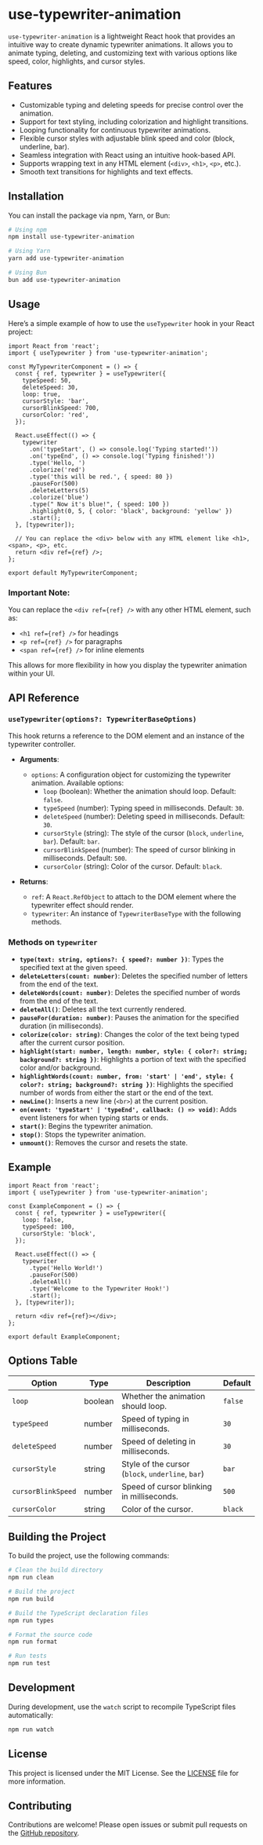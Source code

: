 # use-typewriter-animation

`use-typewriter-animation` is a lightweight React hook that provides an intuitive way to create dynamic typewriter animations. It allows you to animate typing, deleting, and customizing text with various options like speed, color, highlights, and cursor styles.

## Features

- Customizable typing and deleting speeds for precise control over the animation.
- Support for text styling, including colorization and highlight transitions.
- Looping functionality for continuous typewriter animations.
- Flexible cursor styles with adjustable blink speed and color (block, underline, bar).
- Seamless integration with React using an intuitive hook-based API.
- Supports wrapping text in any HTML element (`<div>`, `<h1>`, `<p>`, etc.).
- Smooth text transitions for highlights and text effects.

## Installation

You can install the package via npm, Yarn, or Bun:

```bash
# Using npm
npm install use-typewriter-animation

# Using Yarn
yarn add use-typewriter-animation

# Using Bun
bun add use-typewriter-animation
```

## Usage

Here’s a simple example of how to use the `useTypewriter` hook in your React project:

```tsx
import React from 'react';
import { useTypewriter } from 'use-typewriter-animation';

const MyTypewriterComponent = () => {
  const { ref, typewriter } = useTypewriter({
    typeSpeed: 50,
    deleteSpeed: 30,
    loop: true,
    cursorStyle: 'bar',
    cursorBlinkSpeed: 700,
    cursorColor: 'red',
  });

  React.useEffect(() => {
    typewriter
      .on('typeStart', () => console.log('Typing started!'))
      .on('typeEnd', () => console.log('Typing finished!'))
      .type('Hello, ')
      .colorize('red')
      .type('this will be red.', { speed: 80 })
      .pauseFor(500)
      .deleteLetters(5)
      .colorize('blue')
      .type(" Now it's blue!", { speed: 100 })
      .highlight(0, 5, { color: 'black', background: 'yellow' })
      .start();
  }, [typewriter]);

  // You can replace the <div> below with any HTML element like <h1>, <span>, <p>, etc.
  return <div ref={ref} />;
};

export default MyTypewriterComponent;
```

### Important Note:

You can replace the `<div ref={ref} />` with any other HTML element, such as:

- `<h1 ref={ref} />` for headings
- `<p ref={ref} />` for paragraphs
- `<span ref={ref} />` for inline elements

This allows for more flexibility in how you display the typewriter animation within your UI.

## API Reference

### `useTypewriter(options?: TypewriterBaseOptions)`

This hook returns a reference to the DOM element and an instance of the typewriter controller.

- **Arguments**:

  - `options`: A configuration object for customizing the typewriter animation. Available options:
    - `loop` (boolean): Whether the animation should loop. Default: `false`.
    - `typeSpeed` (number): Typing speed in milliseconds. Default: `30`.
    - `deleteSpeed` (number): Deleting speed in milliseconds. Default: `30`.
    - `cursorStyle` (string): The style of the cursor (`block`, `underline`, `bar`). Default: `bar`.
    - `cursorBlinkSpeed` (number): The speed of cursor blinking in milliseconds. Default: `500`.
    - `cursorColor` (string): Color of the cursor. Default: `black`.

- **Returns**:
  - `ref`: A `React.RefObject` to attach to the DOM element where the typewriter effect should render.
  - `typewriter`: An instance of `TypewriterBaseType` with the following methods.

### Methods on `typewriter`

- **`type(text: string, options?: { speed?: number })`**: Types the specified text at the given speed.
- **`deleteLetters(count: number)`**: Deletes the specified number of letters from the end of the text.
- **`deleteWords(count: number)`**: Deletes the specified number of words from the end of the text.
- **`deleteAll()`**: Deletes all the text currently rendered.
- **`pauseFor(duration: number)`**: Pauses the animation for the specified duration (in milliseconds).
- **`colorize(color: string)`**: Changes the color of the text being typed after the current cursor position.
- **`highlight(start: number, length: number, style: { color?: string; background?: string })`**: Highlights a portion of text with the specified color and/or background.
- **`highlightWords(count: number, from: 'start' | 'end', style: { color?: string; background?: string })`**: Highlights the specified number of words from either the start or the end of the text.
- **`newLine()`**: Inserts a new line (`<br>`) at the current position.
- **`on(event: 'typeStart' | 'typeEnd', callback: () => void)`**: Adds event listeners for when typing starts or ends.
- **`start()`**: Begins the typewriter animation.
- **`stop()`**: Stops the typewriter animation.
- **`unmount()`**: Removes the cursor and resets the state.

## Example

```tsx
import React from 'react';
import { useTypewriter } from 'use-typewriter-animation';

const ExampleComponent = () => {
  const { ref, typewriter } = useTypewriter({
    loop: false,
    typeSpeed: 100,
    cursorStyle: 'block',
  });

  React.useEffect(() => {
    typewriter
      .type('Hello World!')
      .pauseFor(500)
      .deleteAll()
      .type('Welcome to the Typewriter Hook!')
      .start();
  }, [typewriter]);

  return <div ref={ref}></div>;
};

export default ExampleComponent;
```

## Options Table

| Option             | Type    | Description                                       | Default |
| ------------------ | ------- | ------------------------------------------------- | ------- |
| `loop`             | boolean | Whether the animation should loop.                | `false` |
| `typeSpeed`        | number  | Speed of typing in milliseconds.                  | `30`    |
| `deleteSpeed`      | number  | Speed of deleting in milliseconds.                | `30`    |
| `cursorStyle`      | string  | Style of the cursor (`block`, `underline`, `bar`) | `bar`   |
| `cursorBlinkSpeed` | number  | Speed of cursor blinking in milliseconds.         | `500`   |
| `cursorColor`      | string  | Color of the cursor.                              | `black` |

## Building the Project

To build the project, use the following commands:

```bash
# Clean the build directory
npm run clean

# Build the project
npm run build

# Build the TypeScript declaration files
npm run types

# Format the source code
npm run format

# Run tests
npm run test
```

## Development

During development, use the `watch` script to recompile TypeScript files automatically:

```bash
npm run watch
```

## License

This project is licensed under the MIT License. See the [LICENSE](https://github.com/doguyilmaz/use-typewriter-animation/blob/main/LICENSE) file for more information.

## Contributing

Contributions are welcome! Please open issues or submit pull requests on the [GitHub repository](https://github.com/doguyilmaz/use-typewriter-animation).
